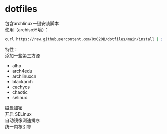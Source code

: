 # dotfiles

包含archlinux一键安装脚本  
使用（archiso环境）：
```zsh
curl https://raw.githubusercontent.com/0x020B/dotfiles/main/install | zsh
```

特性：  
添加一些第三方源  
- alhp
- arch4edu
- archlinuxcn
- blackarch
- cachyos
- chaotic
- selinux

磁盘加密  
开启 SELinux  
自动镜像测速排序  
统一内核引导  
